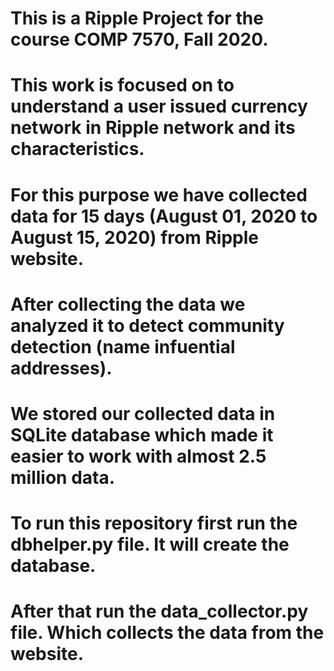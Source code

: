 # This is a Ripple Project for the course COMP 7570, Fall 2020.
# This work is focused on to understand a user issued currency network  in Ripple network and its characteristics. 
# For this purpose we have collected data for 15 days (August 01, 2020 to August 15, 2020) from Ripple website.
# After collecting the data we analyzed it to detect community detection (name infuential addresses).
# We stored our collected data in SQLite database which made it easier to work with almost 2.5 million data.
# To run this repository first run the dbhelper.py file. It will create the database.
# After that run the data_collector.py file. Which collects the data from the website.

